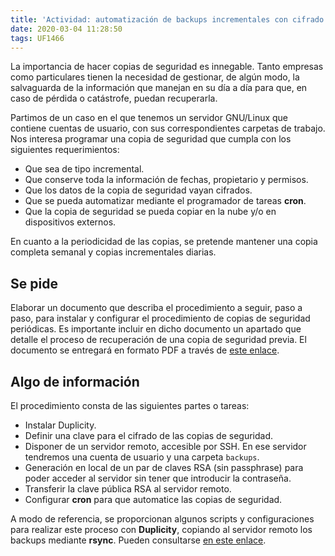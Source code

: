 ```yaml
---
title: 'Actividad: automatización de backups incrementales con cifrado'
date: 2020-03-04 11:28:50
tags: UF1466
---
```

La importancia de hacer copias de seguridad es innegable. Tanto empresas como particulares tienen la necesidad de gestionar, de algún modo, la salvaguarda de la información que manejan en su día a día para que, en caso de pérdida o catástrofe, puedan recuperarla.

Partimos de un caso en el que tenemos un servidor GNU/Linux que contiene cuentas de usuario, con sus correspondientes carpetas de trabajo. Nos interesa programar una copia de seguridad que cumpla con los siguientes requerimientos:

* Que sea de tipo incremental.
* Que conserve toda la información de fechas, propietario y permisos.
* Que los datos de la copia de seguridad vayan cifrados.
* Que se pueda automatizar mediante el programador de tareas **cron**.
* Que la copia de seguridad se pueda copiar en la nube y/o en dispositivos externos.

En cuanto a la periodicidad de las copias, se pretende mantener una copia completa semanal y copias incrementales diarias.

## Se pide

Elaborar un documento que describa el procedimiento a seguir, paso a paso, para instalar y configurar el procedimiento de copias de seguridad periódicas. Es importante incluir en dicho documento un apartado que detalle el proceso de recuperación de una copia de seguridad previa. El documento se entregará en formato PDF a través de [este enlace](https://zurdistan.cloud/index.php/s/bdD2n6fmPnxar3x).

## Algo de información

El procedimiento consta de las siguientes partes o tareas:

* Instalar Duplicity.
* Definir una clave para el cifrado de las copias de seguridad.
* Disponer de un servidor remoto, accesible por SSH. En ese servidor tendremos una cuenta de usuario y una carpeta ``backups``.
* Generación en local de un par de claves RSA (sin passphrase) para poder acceder al servidor sin tener que introducir la contraseña.
* Transferir la clave pública RSA al servidor remoto.
* Configurar **cron** para que automatice las copias de seguridad.

A modo de referencia, se proporcionan algunos scripts y configuraciones para realizar este proceso con **Duplicity**, copiando al servidor remoto los backups mediante **rsync**. Pueden consultarse [en este enlace](https://gist.github.com/jairochapela/ee088e8b5d514203302007ee3b51bcb4).